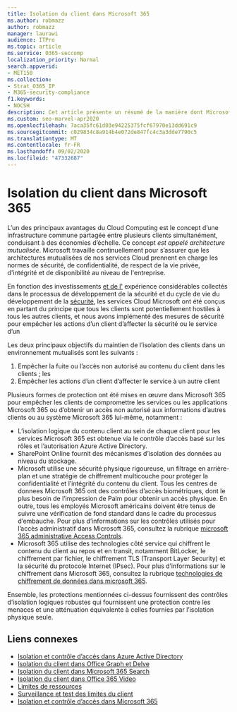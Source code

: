 ```yaml
---
title: Isolation du client dans Microsoft 365
ms.author: robmazz
author: robmazz
manager: laurawi
audience: ITPro
ms.topic: article
ms.service: O365-seccomp
localization_priority: Normal
search.appverid:
- MET150
ms.collection:
- Strat_O365_IP
- M365-security-compliance
f1.keywords:
- NOCSH
description: Cet article présente un résumé de la manière dont Microsoft applique l’isolation des clients dans les services Cloud tels que Microsoft 365.
ms.custom: seo-marvel-apr2020
ms.openlocfilehash: 7aca35fc61d03e94225375fcf67970e13dd691c9
ms.sourcegitcommit: c029834c8a914b4e072de847fc4c3a3dde7790c5
ms.translationtype: MT
ms.contentlocale: fr-FR
ms.lasthandoff: 09/02/2020
ms.locfileid: "47332687"
---
```

# <a name="tenant-isolation-in-microsoft-365"></a>Isolation du client dans Microsoft 365

L’un des principaux avantages du Cloud Computing est le concept d’une infrastructure commune partagée entre plusieurs clients simultanément, conduisant à des économies d’échelle. Ce concept *est appelé architecture mutualisée*. Microsoft travaille continuellement pour s’assurer que les architectures mutualisées de nos services Cloud prennent en charge les normes de sécurité, de confidentialité, de respect de la vie privée, d'intégrité et de disponibilité au niveau de l'entreprise.

En fonction des investissements [et de l'](https://www.microsoft.com/trust-center) expérience considérables collectés dans le processus de développement de la sécurité et du cycle de vie du développement de la [sécurité](https://www.microsoft.com/securityengineering/sdl/), les services Cloud Microsoft ont été conçus en partant du principe que tous les clients sont potentiellement hostiles à tous les autres clients, et nous avons implémenté des mesures de sécurité pour empêcher les actions d’un client d’affecter la sécurité ou le service d’un

Les deux principaux objectifs du maintien de l’isolation des clients dans un environnement mutualisés sont les suivants :

1.    Empêcher la fuite ou l’accès non autorisé au contenu du client dans les clients ; les
2.    Empêcher les actions d’un client d’affecter le service à un autre client

Plusieurs formes de protection ont été mises en œuvre dans Microsoft 365 pour empêcher les clients de compromettre les services ou les applications Microsoft 365 ou d’obtenir un accès non autorisé aux informations d’autres clients ou au système Microsoft 365 lui-même, notamment :

- L’isolation logique du contenu client au sein de chaque client pour les services Microsoft 365 est obtenue via le contrôle d’accès basé sur les rôles et l’autorisation Azure Active Directory.
- SharePoint Online fournit des mécanismes d’isolation des données au niveau du stockage.
- Microsoft utilise une sécurité physique rigoureuse, un filtrage en arrière-plan et une stratégie de chiffrement multicouche pour protéger la confidentialité et l’intégrité du contenu du client. Tous les centres de donnees Microsoft 365 ont des contrôles d’accès biométriques, dont le plus besoin de l’impression de Palm pour obtenir un accès physique. En outre, tous les employés Microsoft américains doivent être tenus de suivre une vérification de fond standard dans le cadre du processus d’embauche. Pour plus d’informations sur les contrôles utilisés pour l’accès administratif dans Microsoft 365, consultez la rubrique [microsoft 365 administrative Access Controls](microsoft-365-administrative-access-controls-overview.md).
- Microsoft 365 utilise des technologies côté service qui chiffrent le contenu du client au repos et en transit, notamment BitLocker, le chiffrement par fichier, le chiffrement TLS (Transport Layer Security) et la sécurité du protocole Internet (IPsec). Pour plus d’informations sur le chiffrement dans Microsoft 365, consultez la rubrique [technologies de chiffrement de données dans microsoft 365](https://docs.microsoft.com/microsoft-365/compliance/office-365-encryption-in-the-microsoft-cloud-overview).

Ensemble, les protections mentionnées ci-dessus fournissent des contrôles d’isolation logiques robustes qui fournissent une protection contre les menaces et une atténuation équivalente à celles fournies par l’isolation physique seule.

## <a name="related-links"></a>Liens connexes

- [Isolation et contrôle d’accès dans Azure Active Directory](microsoft-365-isolation-in-azure-active-directory.md)
- [Isolation du client dans Office Graph et Delve](microsoft-365-isolation-in-graph-and-delve.md)
- [Isolation du client dans Microsoft 365 Search](microsoft-365-isolation-in-microsoft-365-search.md)
- [Isolation du client dans Office 365 Video](microsoft-365-isolation-in-microsoft-365-video.md)
- [Limites de ressources](microsoft-365-resource-limits.md)
- [Surveillance et test des limites du client](microsoft-365-monitoring-and-testing.md)
- [Isolation et contrôle d’accès dans Microsoft 365](microsoft-365-isolation-in-microsoft-365.md)
